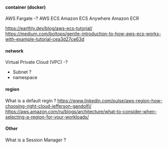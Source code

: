 
#### container (docker)

AWS Fargate -? 
AWS ECS
Amazon ECS Anywhere
Amazon ECR

https://earthly.dev/blog/aws-ecs-tutorial/
https://medium.com/boltops/gentle-introduction-to-how-aws-ecs-works-with-example-tutorial-cea3d27ce63d

#### network 

Virtual Private Cloud (VPC) -? 
* Subnet ?
* namespace 

#### region

What is a default regin ?
https://www.linkedin.com/pulse/aws-region-how-choosing-right-cloud-jefferson-gandolfi/
https://aws.amazon.com/ru/blogs/architecture/what-to-consider-when-selecting-a-region-for-your-workloads/

#### Other

What is a Session Manager ?